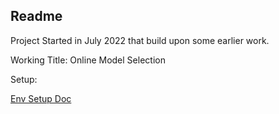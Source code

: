 ## Readme

Project Started in July 2022 that build upon some earlier work.

Working Title: Online Model Selection 

Setup:

[Env Setup Doc](https://docs.google.com/document/d/1ICyhJEMYKW8ypE49t5g3m2Pp_XqwXSw-1lTBPq6rdOk/edit?usp=sharing)
